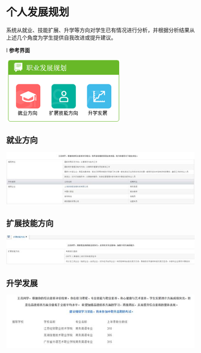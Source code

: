 # 个人发展规划

系统从就业、技能扩展、升学等方向对学生已有情况进行分析，并根据分析结果从上述几个角度为学生提供自我改进或提升建议。

l  **参考界面**

![](/assets/image189.png)

##  就业方向 

![](/assets/image190.jpg)

##  扩展技能方向 

![](/assets/image191.jpg)

##  升学发展 

![](/assets/image192.jpg)